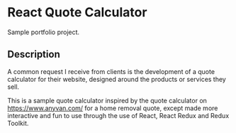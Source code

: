 # React Quote Calculator
Sample portfolio project.

## Description
A common request I receive from clients is the development of a quote calculator for their website, designed around the products or services they sell.

This is a sample quote calculator inspired by the quote calculator on https://www.anyvan.com/ for a home removal quote, except made more interactive and fun to use through the use of React, React Redux and Redux Toolkit.
